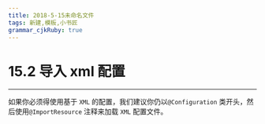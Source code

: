 ```yaml
---
title: 2018-5-15未命名文件 
tags: 新建,模板,小书匠
grammar_cjkRuby: true
---
```



# 15.2 导入 xml 配置
---

如果你必须得使用基于 `XML` 的配置，我们建议你仍以`@Configuration` 类开头，然后使用`@ImportResource` 注释来加载 `XML` 配置文件。